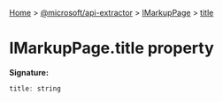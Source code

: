 [Home](./index) &gt; [@microsoft/api-extractor](api-extractor.md) &gt; [IMarkupPage](api-extractor.imarkuppage.md) &gt; [title](api-extractor.imarkuppage.title.md)

# IMarkupPage.title property


**Signature:**
```javascript
title: string
```

